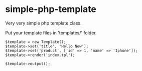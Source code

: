 # simple-php-template

Very very simple php template class.

Put your template files in 'templates/' folder.

    $template = new Template();
    $template->set('title', 'Hello New');
    $template->set('product', ['id' => 1, 'name' => 'Iphone']);
    $template->render('index.tpl');

    $template->output();
